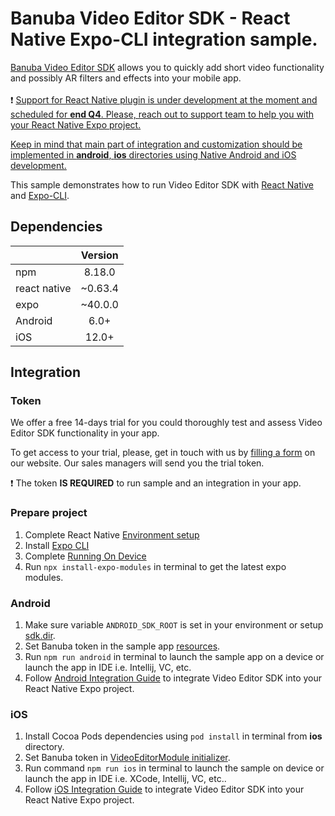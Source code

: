# Banuba Video Editor SDK - React Native Expo-CLI integration sample.
[Banuba Video Editor SDK](https://www.banuba.com/video-editor-sdk) allows you to quickly add short video functionality and possibly AR filters and effects into your mobile app.
<br></br>
:exclamation: <ins>Support for React Native plugin is under development at the moment and scheduled for __end Q4__. Please, reach out to [support team](https://www.banuba.com/faq/kb-tickets/new) to help you with your React Native Expo project.<ins>

<ins>Keep in mind that main part of integration and customization should be implemented in **android**, **ios** directories using Native Android and iOS development.<ins>

This sample demonstrates how to run Video Editor SDK with [React Native](https://reactnative.dev/) and [Expo-CLI](https://docs.expo.dev/workflow/expo-cli/).

## Dependencies
|              | Version | 
|--------------|:-------:|
| npm          | 8.18.0  |
| react native | ~0.63.4 | 
| expo         | ~40.0.0 |
| Android      |  6.0+   |
| iOS          |  12.0+  |

## Integration

### Token
We offer а free 14-days trial for you could thoroughly test and assess Video Editor SDK functionality in your app.

To get access to your trial, please, get in touch with us by [filling a form](https://www.banuba.com/video-editor-sdk) on our website. Our sales managers will send you the trial token.

:exclamation: The token **IS REQUIRED** to run sample and an integration in your app.</br>

### Prepare project
1. Complete React Native [Environment setup](https://reactnative.dev/docs/environment-setup)
2. Install [Expo CLI](https://docs.expo.dev/get-started/installation/)
3. Complete [Running On Device](https://reactnative.dev/docs/running-on-device)
4. Run ```npx install-expo-modules``` in terminal to get the latest expo modules.

### Android
1. Make sure variable ```ANDROID_SDK_ROOT``` is set in your environment or setup [sdk.dir](https://github.com/Banuba/ve-sdk-react-native-integration-sample/blob/master/android/local.properties#L1).
2. Set Banuba token in the sample app [resources](https://github.com/Banuba/ve-sdk-react-native-integration-sample/blob/main/android/app/src/main/res/values/strings.xml#L6).
3. Run ```npm run android``` in terminal to launch the sample app on a device or launch the app in IDE i.e. Intellij, VC, etc.
4. Follow [Android Integration Guide](mddocs/android_integration.md) to integrate Video Editor SDK into your React Native Expo project.

### iOS  
1. Install Cocoa Pods dependencies using ```pod install``` in terminal from **ios** directory.
2. Set Banuba token in [VideoEditorModule initializer](https://github.com/Banuba/ve-sdk-react-native-integration-sample/blob/main/ios/VideoEditorModule.swift#L34).
3. Run command ```npm run ios``` in terminal to launch the sample on device or launch the app in IDE i.e. XCode, Intellij, VC, etc..
4. Follow [iOS Integration Guide](mddocs/ios_integration.md) to integrate Video Editor SDK into your React Native Expo project.


